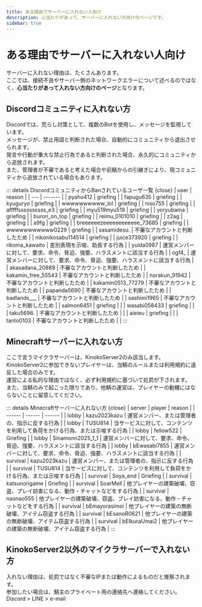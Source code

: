 ```yaml
---
title: ある理由でサーバーに入れない人向け
description: 心当たりがあって、サーバーに入れない方向けのページです。
sidebar: true
---
```

# ある理由でサーバーに入れない人向け
サーバーに入れない理由は、たくさんあります。<br>
ここでは、接続不良やサーバー側のネットワークエラーについて述べるのではなく、**心当たりがあって入れない方向けのページ**となります。

## Discordコミュニティに入れない方
Discordでは、荒らし対策として、複数のBotを使用し、メッセージを監視しています。<br>
メッセージが、禁止用語と判断された場合、自動的にコミュニティから退出させられます。<br>
発言や行動が重大な禁止行為であると判断された場合、永久的にコミュニティから追放されます。<br>
また、管理者が不審であると考えた場合や前鯖からの引継ぎにより、現コミュニティから追放されている場合もあります。<br>

::: details DiscordコミュニティからBanされているユーザ一覧 {close}
| user | reason |
| --- | ------- |
| pyaho412 | griefing |
| fapugu635 | griefing |
| kyuguryo | griefing |
| wwwwwwwwww_lol | griefing |
| niso755 | griefing |
| afffffssssssssss_e3 | griefing |
| myu519myu519 | griefing |
| yoryubama | griefing |
| burori_on_top | griefing |
| reimu_0101010 | griefing |
| z2ag | griefing |
| a9fg | griefing |
| breeeeeezeeeeeeeeeeee_73685 | griefing |
| wwwwwwwwwww0229 | griefing |
| sasamidesu. | 不審なアカウントと判断したため |
| nikonikosabu114514 | griefing |
| juice373920 | griefing |
| rikoma_kawaito | 差別表現を示唆、助長する行為 |
| yuida0987 | 運営メンバーに対して、要求、命令、脅迫、強要、ハラスメントに該当する行為 |
| ogf4_ | 運営メンバーに対して、要求、命令、脅迫、強要、ハラスメントに該当する行為 |
| akasadana_20889 | 不審なアカウントと判断したため |
| kakamin_free_55543 | 不審なアカウントと判断したため |
| norakun_91942 | 不審なアカウントと判断したため |
| kakamin0513_77279 | 不審なアカウントと判断したため |
| papanda5690 | 不審なアカウントと判断したため |
| badlands___ | 不審なアカウントと判断したため |
| sashimi1965 | 不審なアカウントと判断したため |
| salmon6451 | griefing | |
| wasabi058433 | griefing | |
| taku5696. | 不審なアカウントと判断したため | |
| aieieu | griefing | |
| tanto0103 | 不審なアカウントと判断したため | |
:::

## Minecraftサーバーに入れない方
ここで言うマイクラサーバーは、KinokoServer2のみ該当します。<br>
KinokoServer2に参加できないプレイヤーは、当鯖のルールまたは利用規約に違反した場合のみです。<br>
運営による私的な理由ではなく、必ず利用規約に基づいて処罰が下されます。<br>
また、当鯖のみで起こった限りであり、他鯖の運営は、プレイヤーの動機にはならないことに留意してください。<br>

::: details Minecraftサーバーに入れない方 {close}
| server | player | reason |
| ------ | ------ | ------ |
| lobby | kazu2023kazu | 運営メンバー、または管理者の、指示に反する行為 |
| lobby | TUSU814 | 当サービスに対して、コンテンツを利用して負荷をかける行為、または示唆する行為 |
| lobby | fellow522 | Griefing |
| lobby | Sinamonn2025_1_1 | 運営メンバーに対して、要求、命令、脅迫、強要、ハラスメントに該当する行為 |
| lobby | bEwasabi7855 | 運営メンバーに対して、要求、命令、脅迫、強要、ハラスメントに該当する行為 |
| survival | kazu2023kazu | 運営メンバー、または管理者の、指示に反する行為 |
| survival | TUSU814 | 当サービスに対して、コンテンツを利用して負荷をかける行為、または示唆する行為 |
| survival | Soya_end | Griefing |
| survival | katsunorigame | Griefing |
| survival | SoarMell | 他プレイヤーの建築破壊、窃盗、プレイ妨害になる、動作・チャットなどをする行為 |
| survival | naonao555 | 他プレイヤーの建築破壊、窃盗、プレイ妨害になる、動作・チャットなどをする行為 |
| survival | bEmayorasimoi | 他プレイヤーの建築の無断破壊、アイテム窃盗する行為 |
| survival | bEsanoR0621 | 他プレイヤーの建築の無断破壊、アイテム窃盗する行為 |
| survival | bEIkuraUmai2 | 他プレイヤーの建築の無断破壊、アイテム窃盗する行為 |
:::

## KinokoServer2以外のマイクラサーバーで入れない方
入れない理由は、処罰ではなく不審なIPまたは動作によるものだと推察されます。<br>
参加したい場合は、鯖主のプライベート用の連絡先へ連絡してください。<br>
Discord > LINE > e-mail<br>
